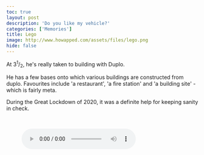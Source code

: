 ```yaml
---
toc: true
layout: post
description: 'Do you like my vehicle?'
categories: ['Memories']
title: Lego
image: http://www.howapped.com/assets/files/lego.png
hide: false
---
```


At 3<sup>1</sup>/<sub>2</sub>, he's really taken to building with Duplo.

He has a few bases onto which various buildings are constructed from duplo. Favourites include 'a restaurant', 'a fire station' and 'a building site' - which is fairly meta.

During the Great Lockdown of 2020, it was a definite help for keeping sanity in check.

<div>
<br>
<figure>
    <audio
        controls
        src="http://www.howapped.com/assets/files/2020_07_19_11_55_30_the_sound_of_joseph_playing_lego_on_a_sunday_morning.mp3">
            Your browser does not support the
            <code>audio</code> element.
    </audio>
</figure>

